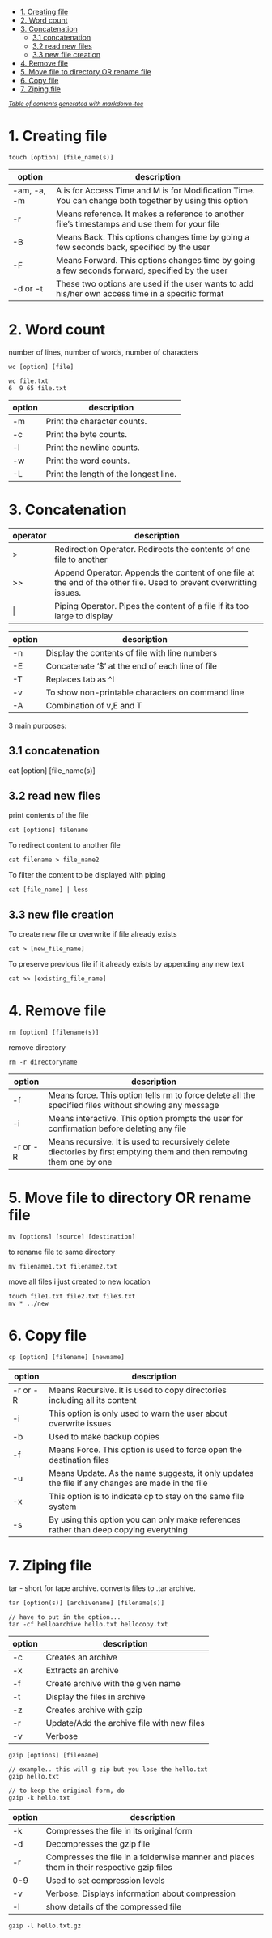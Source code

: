 - [1. Creating file](#1-creating-file)
- [2. Word count](#2-word-count)
- [3. Concatenation](#3-concatenation)
  - [3.1 concatenation](#31-concatenation)
  - [3.2 read new files](#32-read-new-files)
  - [3.3 new file creation](#33-new-file-creation)
- [4. Remove file](#4-remove-file)
- [5. Move file to directory OR rename file](#5-move-file-to-directory-or-rename-file)
- [6. Copy file](#6-copy-file)
- [7. Ziping file](#7-ziping-file)

<small><i><a href='http://ecotrust-canada.github.io/markdown-toc/'>Table of contents generated with markdown-toc</a></i></small>


# 1. Creating file
```
touch [option] [file_name(s)]
```
|option|description|
|-|-|
-am, -a, -m|A is for Access Time and M is for Modification Time. You can change both together by using this option
-r	|Means reference. It makes a reference to another file’s timestamps and use them for your file
-B	|Means Back. This options changes time by going a few seconds back, specified by the user
-F|	Means Forward. This options changes time by going a few seconds forward, specified by the user
-d or -t	|These two options are used if the user wants to add his/her own access time in a specific format

# 2. Word count
number of lines, number of words, number of characters
```
wc [option] [file]

wc file.txt
6  9 65 file.txt

```
|option|description|
|-|-|
-m	|Print the character counts.
-c	|Print the byte counts.
-l	|Print the newline counts.
-w	|Print the word counts.
-L	|Print the length of the longest line.

# 3. Concatenation 
operator|description
|-|-|
\>	|Redirection Operator. Redirects the contents of one file to another
\>>	|Append Operator. Appends the content of one file at the end of the other file. Used to prevent overwritting issues.
\|	|Piping Operator. Pipes the content of a file if its too large to display

|option|description|
|-|-|
-n	|Display the contents of file with line numbers
-E	|Concatenate ‘$’ at the end of each line of file
-T	|Replaces tab as ^I
-v	|To show non-printable characters on command line
-A	|Combination of v,E and T

3 main purposes:

## 3.1 concatenation
cat [option] [file_name(s)]

## 3.2 read new files
print contents of the file
```
cat [options] filename 
```
To redirect content to another file
```
cat filename > file_name2
```
To filter the content to be displayed with piping
```
cat [file_name] | less
```
## 3.3 new file creation
To create new file or overwrite if file already exists
```
cat > [new_file_name]
```
To preserve previous file if it already exists by appending any new text
```
cat >> [existing_file_name]
```

# 4. Remove file
```
rm [option] [filename(s)]
```
remove directory
```
rm -r directoryname
```
|option|description|
|--|--|
-f	|Means force. This option tells rm to force delete all the specified files without showing any message
-i	|Means interactive. This option prompts the user for confirmation before deleting any file
-r or -R	|Means recursive. It is used to recursively delete diectories by first emptying them and then removing them one by one

# 5. Move file to directory OR rename file
```
mv [options] [source] [destination]
```

to rename file to same directory
```
mv filename1.txt filename2.txt
```

move all files i just created to new location
```
touch file1.txt file2.txt file3.txt
mv * ../new 
```

# 6. Copy file
```
cp [option] [filename] [newname]
```

option|description
|-|-|
-r or -R|	Means Recursive. It is used to copy directories including all its content
-i	|This option is only used to warn the user about overwrite issues
-b	|Used to make backup copies
-f|	Means Force. This option is used to force open the destination files
-u|	Means Update. As the name suggests, it only updates the file if any changes are made in the file
-x	|This option is to indicate cp to stay on the same file system
-s	|By using this option you can only make references rather than deep copying everything

# 7. Ziping file
tar - short for tape archive. converts files to .tar archive.
```
tar [option(s)] [archivename] [filename(s)]

// have to put in the option...
tar -cf helloarchive hello.txt hellocopy.txt
```
option|description
|-|-|
-c	|Creates an archive
-x	|Extracts an archive
-f	|Create archive with the given name
-t	|Display the files in archive
-z	|Creates archive with gzip
-r	|Update/Add the archive file with new files
-v|	Verbose

```
gzip [options] [filename]

// example.. this will g zip but you lose the hello.txt
gzip hello.txt

// to keep the original form, do
gzip -k hello.txt
```
|option|description|
|-|-|
-k	|Compresses the file in its original form
-d	|Decompresses the gzip file
-r|	Compresses the file in a folderwise manner and places them in their respective gzip files
0-9	|Used to set compression levels
-v	|Verbose. Displays information about compression
-l | show details of the compressed file

```
gzip -l hello.txt.gz
```